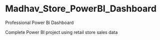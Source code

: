 # Madhav_Store_PowerBI_Dashboard
Professional Power Bi Dashboard

Complete Power BI project using retail store sales data 

